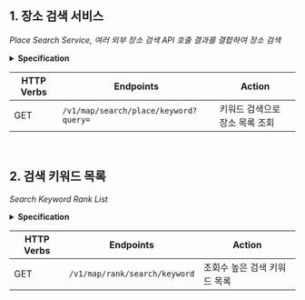## 1. 장소 검색 서비스

_Place Search Service, 여러 외부 장소 검색 API 호출 결과를 결합하여 장소 검색_

<details>
<summary><b>Specification</b></summary>

**장소 검색 서비스 - 카카오 검색 API, 네이버 검색 API**

- 각각 최대 5개씩, 총 10개의 키워드 관련 장소를 검색
- 특정 서비스 검색 결과가 5개 이하면 최대한 총 10개에 맞게 적용
- 카카오 장소 검색 API의 결과를 기준으로 두 API 검색 결과에 동일하게 나타나는 문서(장소)가 상위에 올 수 있도록 정렬)

<br/>

**검색 소스: 아래 API 활용**

- 카카오의 로컬API
    - https://developers.kakao.com/docs/latest/ko/local/dev-guide#search-by-keyword
- 네이버 장소 검색 API
    - https://developers.naver.com/docs/serviceapi/search/local/local.md#%EC%A7%80%EC%97%AD

</details>

| HTTP Verbs | Endpoints                             | Action            |
|------------|---------------------------------------|-------------------|
| GET        | `/v1/map/search/place/keyword?query=` | 키워드 검색으로 장소 목록 조회 |

<br/>

## 2. 검색 키워드 목록

_Search Keyword Rank List_

<details>
<summary><b>Specification</b></summary>

- 사용자들이 많이 검색한 순서대로, 최대 10개의 검색 키워드 목록을 제공
- 키워드 별로 검색된 횟수도 함께 표기
- 비즈니스 로직은 모두 서버에서 구현
- 요청/응답 URL, JSON Object는 요건에 맞게 자유롭게 작성

</details>

| HTTP Verbs | Endpoints                     | Action           |
|------------|-------------------------------|------------------|
| GET        | `/v1/map/rank/search/keyword` | 조회수 높은 검색 키워드 목록 |



